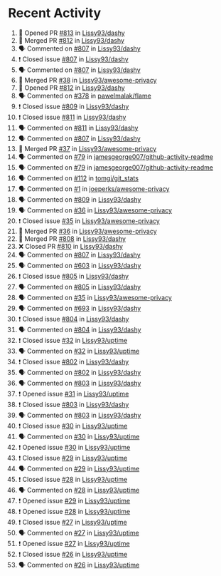 # Recent Activity

<!--START_SECTION:activity-->
1. 💪 Opened PR [#813](https://github.com/Lissy93/dashy/pull/813) in [Lissy93/dashy](https://github.com/Lissy93/dashy)
2. 🎉 Merged PR [#812](https://github.com/Lissy93/dashy/pull/812) in [Lissy93/dashy](https://github.com/Lissy93/dashy)
3. 🗣 Commented on [#807](https://github.com/Lissy93/dashy/issues/807) in [Lissy93/dashy](https://github.com/Lissy93/dashy)
4. ❗️ Closed issue [#807](https://github.com/Lissy93/dashy/issues/807) in [Lissy93/dashy](https://github.com/Lissy93/dashy)
5. 🗣 Commented on [#807](https://github.com/Lissy93/dashy/issues/807) in [Lissy93/dashy](https://github.com/Lissy93/dashy)
6. 🎉 Merged PR [#38](https://github.com/Lissy93/awesome-privacy/pull/38) in [Lissy93/awesome-privacy](https://github.com/Lissy93/awesome-privacy)
7. 💪 Opened PR [#812](https://github.com/Lissy93/dashy/pull/812) in [Lissy93/dashy](https://github.com/Lissy93/dashy)
8. 🗣 Commented on [#378](https://github.com/pawelmalak/flame/issues/378) in [pawelmalak/flame](https://github.com/pawelmalak/flame)
9. ❗️ Closed issue [#809](https://github.com/Lissy93/dashy/issues/809) in [Lissy93/dashy](https://github.com/Lissy93/dashy)
10. ❗️ Closed issue [#811](https://github.com/Lissy93/dashy/issues/811) in [Lissy93/dashy](https://github.com/Lissy93/dashy)
11. 🗣 Commented on [#811](https://github.com/Lissy93/dashy/issues/811) in [Lissy93/dashy](https://github.com/Lissy93/dashy)
12. 🗣 Commented on [#807](https://github.com/Lissy93/dashy/issues/807) in [Lissy93/dashy](https://github.com/Lissy93/dashy)
13. 🎉 Merged PR [#37](https://github.com/Lissy93/awesome-privacy/pull/37) in [Lissy93/awesome-privacy](https://github.com/Lissy93/awesome-privacy)
14. 🗣 Commented on [#79](https://github.com/jamesgeorge007/github-activity-readme/issues/79) in [jamesgeorge007/github-activity-readme](https://github.com/jamesgeorge007/github-activity-readme)
15. 🗣 Commented on [#79](https://github.com/jamesgeorge007/github-activity-readme/issues/79) in [jamesgeorge007/github-activity-readme](https://github.com/jamesgeorge007/github-activity-readme)
16. 🗣 Commented on [#112](https://github.com/tomgi/git_stats/issues/112) in [tomgi/git_stats](https://github.com/tomgi/git_stats)
17. 🗣 Commented on [#1](https://github.com/joeperks/awesome-privacy/issues/1) in [joeperks/awesome-privacy](https://github.com/joeperks/awesome-privacy)
18. 🗣 Commented on [#809](https://github.com/Lissy93/dashy/issues/809) in [Lissy93/dashy](https://github.com/Lissy93/dashy)
19. 🗣 Commented on [#36](https://github.com/Lissy93/awesome-privacy/issues/36) in [Lissy93/awesome-privacy](https://github.com/Lissy93/awesome-privacy)
20. ❗️ Closed issue [#35](https://github.com/Lissy93/awesome-privacy/issues/35) in [Lissy93/awesome-privacy](https://github.com/Lissy93/awesome-privacy)
21. 🎉 Merged PR [#36](https://github.com/Lissy93/awesome-privacy/pull/36) in [Lissy93/awesome-privacy](https://github.com/Lissy93/awesome-privacy)
22. 🎉 Merged PR [#808](https://github.com/Lissy93/dashy/pull/808) in [Lissy93/dashy](https://github.com/Lissy93/dashy)
23. ❌ Closed PR [#810](https://github.com/Lissy93/dashy/pull/810) in [Lissy93/dashy](https://github.com/Lissy93/dashy)
24. 🗣 Commented on [#807](https://github.com/Lissy93/dashy/issues/807) in [Lissy93/dashy](https://github.com/Lissy93/dashy)
25. 🗣 Commented on [#603](https://github.com/Lissy93/dashy/issues/603) in [Lissy93/dashy](https://github.com/Lissy93/dashy)
26. ❗️ Closed issue [#805](https://github.com/Lissy93/dashy/issues/805) in [Lissy93/dashy](https://github.com/Lissy93/dashy)
27. 🗣 Commented on [#805](https://github.com/Lissy93/dashy/issues/805) in [Lissy93/dashy](https://github.com/Lissy93/dashy)
28. 🗣 Commented on [#35](https://github.com/Lissy93/awesome-privacy/issues/35) in [Lissy93/awesome-privacy](https://github.com/Lissy93/awesome-privacy)
29. 🗣 Commented on [#693](https://github.com/Lissy93/dashy/issues/693) in [Lissy93/dashy](https://github.com/Lissy93/dashy)
30. ❗️ Closed issue [#804](https://github.com/Lissy93/dashy/issues/804) in [Lissy93/dashy](https://github.com/Lissy93/dashy)
31. 🗣 Commented on [#804](https://github.com/Lissy93/dashy/issues/804) in [Lissy93/dashy](https://github.com/Lissy93/dashy)
32. ❗️ Closed issue [#32](https://github.com/Lissy93/uptime/issues/32) in [Lissy93/uptime](https://github.com/Lissy93/uptime)
33. 🗣 Commented on [#32](https://github.com/Lissy93/uptime/issues/32) in [Lissy93/uptime](https://github.com/Lissy93/uptime)
34. ❗️ Closed issue [#802](https://github.com/Lissy93/dashy/issues/802) in [Lissy93/dashy](https://github.com/Lissy93/dashy)
35. 🗣 Commented on [#802](https://github.com/Lissy93/dashy/issues/802) in [Lissy93/dashy](https://github.com/Lissy93/dashy)
36. 🗣 Commented on [#803](https://github.com/Lissy93/dashy/issues/803) in [Lissy93/dashy](https://github.com/Lissy93/dashy)
37. ❗️ Opened issue [#31](https://github.com/Lissy93/uptime/issues/31) in [Lissy93/uptime](https://github.com/Lissy93/uptime)
38. ❗️ Closed issue [#803](https://github.com/Lissy93/dashy/issues/803) in [Lissy93/dashy](https://github.com/Lissy93/dashy)
39. 🗣 Commented on [#803](https://github.com/Lissy93/dashy/issues/803) in [Lissy93/dashy](https://github.com/Lissy93/dashy)
40. ❗️ Closed issue [#30](https://github.com/Lissy93/uptime/issues/30) in [Lissy93/uptime](https://github.com/Lissy93/uptime)
41. 🗣 Commented on [#30](https://github.com/Lissy93/uptime/issues/30) in [Lissy93/uptime](https://github.com/Lissy93/uptime)
42. ❗️ Opened issue [#30](https://github.com/Lissy93/uptime/issues/30) in [Lissy93/uptime](https://github.com/Lissy93/uptime)
43. ❗️ Closed issue [#29](https://github.com/Lissy93/uptime/issues/29) in [Lissy93/uptime](https://github.com/Lissy93/uptime)
44. 🗣 Commented on [#29](https://github.com/Lissy93/uptime/issues/29) in [Lissy93/uptime](https://github.com/Lissy93/uptime)
45. ❗️ Closed issue [#28](https://github.com/Lissy93/uptime/issues/28) in [Lissy93/uptime](https://github.com/Lissy93/uptime)
46. 🗣 Commented on [#28](https://github.com/Lissy93/uptime/issues/28) in [Lissy93/uptime](https://github.com/Lissy93/uptime)
47. ❗️ Opened issue [#29](https://github.com/Lissy93/uptime/issues/29) in [Lissy93/uptime](https://github.com/Lissy93/uptime)
48. ❗️ Opened issue [#28](https://github.com/Lissy93/uptime/issues/28) in [Lissy93/uptime](https://github.com/Lissy93/uptime)
49. ❗️ Closed issue [#27](https://github.com/Lissy93/uptime/issues/27) in [Lissy93/uptime](https://github.com/Lissy93/uptime)
50. 🗣 Commented on [#27](https://github.com/Lissy93/uptime/issues/27) in [Lissy93/uptime](https://github.com/Lissy93/uptime)
51. ❗️ Opened issue [#27](https://github.com/Lissy93/uptime/issues/27) in [Lissy93/uptime](https://github.com/Lissy93/uptime)
52. ❗️ Closed issue [#26](https://github.com/Lissy93/uptime/issues/26) in [Lissy93/uptime](https://github.com/Lissy93/uptime)
53. 🗣 Commented on [#26](https://github.com/Lissy93/uptime/issues/26) in [Lissy93/uptime](https://github.com/Lissy93/uptime)
<!--END_SECTION:activity-->
